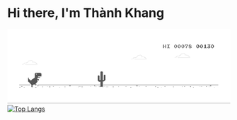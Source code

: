 # Hi there, I'm Thành Khang

[![J2TEAM](dino.gif)](https://j2team.dev/?utm_source=github&utm_medium=github_profile)
[![Top Langs](https://github-readme-stats.vercel.app/api/top-langs/?username=nthanhkhang&langs_count=10&hide=html,css&layout=compact)](https://github.com/anuraghazra/github-readme-stats)
